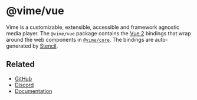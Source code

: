 # @vime/vue

Vime is a customizable, extensible, accessible and framework agnostic media player. The `@vime/vue`
package contains the [Vue 2][vue] bindings that wrap around the web components in
[`@vime/core`][vime-core]. The bindings are auto-generated by [Stencil][stencil].

[vue]: https://vuejs.org
[stencil]: https://stenciljs.com
[vime-core]: https://www.npmjs.com/package/@vime/core

## Related

- [GitHub](https://github.com/vime-js/vime)
- [Discord](https://discord.gg/feZ6cAE)
- [Documentation](https://vimejs.com)
